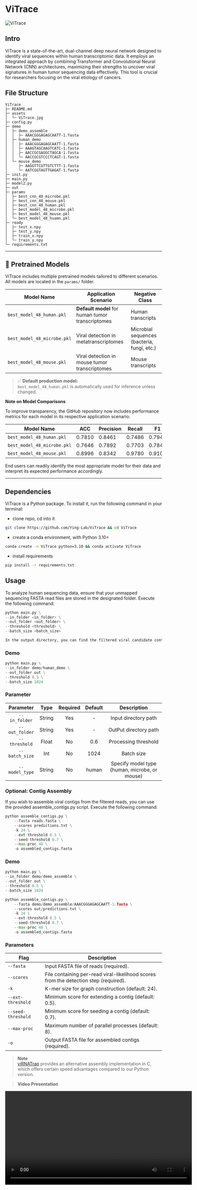 # ViTrace


![ViTrace](/assets/ViTrace.jpg)


## Intro
ViTrace is a state-of-the-art, dual-channel deep neural network designed to identify viral sequences within human transcriptomic data. It employs an integrated approach by combining Transformer and Convolutional Neural Network (CNN) architectures, maximizing their strengths to uncover viral signatures in human tumor sequencing data effectively. This tool is crucial for researchers focusing on the viral etiology of cancers.

## File Structure
```
ViTrace
├─ README.md
├─ assets
│  └─ ViTrace.jpg
├─ config.py
├─ demo
│  ├─ demo_assemble
│  │  ├─ AAACGGGAGAGCAATT-1.fasta
│  ├─ human_demo
│  │  ├─ AAACGGGAGAGCAATT-1.fasta
│  │  ├─ AAAGTAGCAAGTCATC-1.fasta
│  │  ├─ AACCGCGAGGCTAGCA-1.fasta
│  │  └─ AACCGCGTCCCTCAGT-1.fasta
│  └─ mouse_demo
│     ├─ AAGGTTCGTTGTCTTT-1.fasta
│     └─ AATCGGTAGTTGAGAT-1.fasta
├─ init.py
├─ main.py
├─ model2.py
├─ out
├─ params
│  ├─ best_cnn_48_microbe.pkl
│  ├─ best_cnn_48_mouse.pkl
│  ├─ best_cnn_48_human.pkl
│  ├─ best_model_48_microbe.pkl
│  ├─ best_model_48_mouse.pkl
│  └─ best_model_48_huamn.pkl
├─ ready
│  ├─ test_x.npy
│  ├─ test_y.npy
│  ├─ train_x.npy
│  └─ train_y.npy
└─ requirements.txt

```


---

## 🧠 Pretrained Models

ViTrace includes multiple pretrained models tailored to different scenarios. All models are located in the `params/` folder.

| Model Name                  | Application Scenario                                     | Negative Class                         |
|----------------------------|----------------------------------------------------------|----------------------------------------|
| `best_model_48_human.pkl`      | **Default model** for human tumor transcriptomes         | Human transcripts                      |
| `best_model_48_microbe.pkl`| Viral detection in metatranscriptomes                    | Microbial sequences (bacteria, fungi, etc.) |
| `best_model_48_mouse.pkl`  | Viral detection in mouse tumor transcriptomes            | Mouse transcripts                      |

> ✅ **Default production model:**  
> `best_model_48_human.pkl` is automatically used for inference unless changed.


**Note on Model Comparisons**  

To improve transparency, the GitHub repository now includes performance metrics for each model in its respective application scenario:

| Model Name                  | ACC     | Precision | Recall  | F1     |
|-----------------------------|---------|-----------|---------|--------|
| `best_model_48_human.pkl`       | 0.7810  | 0.8461    | 0.7486  | 0.7944 |
| `best_model_48_microbe.pkl` | 0.7646  | 0.7892    | 0.7703  | 0.7844 |
| `best_model_48_mouse.pkl`   | 0.8996  | 0.8342    | 0.9780  | 0.9104 |

End users can readily identify the most appropriate model for their data and interpret its expected performance accordingly.

---




## Dependencies
ViTrace is a Python package. To install it, run the following command in your terminal:
* clone repo, cd into it
```bash
git clone https://github.com/Ying-Lab/ViTrace && cd ViTrace
```
* create a conda environment, with Python 3.10+
```bash
conda create -n ViTrace python=3.10 && conda activate ViTrace
```
* install requirements
```bash
pip install -r requirements.txt
```


## Usage
To analyze human sequencing data, ensure that your unmapped sequencing FASTA read files are stored in the designated folder. Execute the following command:
```python
python main.py \
--in_folder <in_folder> \
--out_folder <out_folder> \
--threshold <threshold> \
--batch_size <batch_size>

In the output directory, you can find the filtered viral candidate contigs and the prediction score for each sequence.
```
### Demo
```python
python main.py \
--in_folder demo/human_demo \
--out_folder out \
--threshold 0.5 \
--batch_size 1024
```
### Parameter 
| Parameter       | Type   | Required | Default | Description          |
|:-----------------:|:--------:|:----------:|:---------:|:----------------------:|
| `--in_folder`   | String | Yes      | -       | Input directory path |
|`--out_folder` | String | Yes|       -| OutPut directory path|
| `--threshold`   | Float  | No       | 0.6     | Processing threshold |
| `--batch_size`  | Int    | No       | 1024    | Batch size           |
| `--model_type`  | String    | No       | human    | Specify model type (human, microbe, or mouse)         |
### Optional: Contig Assembly
If you wish to assemble viral contigs from the filtered reads, you can use the provided assemble_contigs.py script. Execute the following command:

```python
python assemble_contigs.py \
    --fasta reads.fasta \
    --scores predictions.txt \
    -k 24 \
    --ext-threshold 0.5 \
    --seed-threshold 0.7 \
    --max-proc 48 \
    -o assembled_contigs.fasta
```

### Demo

```python
python main.py \
--in_folder demo/demo_assemble \
--out_folder out \
--threshold 0.5 \
--batch_size 1024
```
```python
python assemble_contigs.py \
    --fasta demo/demo_assemble/AAACGGGAGAGCAATT-1.fasta \
    --scores out/predictions.txt \
    -k 24 \
    --ext-threshold 0.5 \
    --seed-threshold 0.7 \
    --max-proc 48 \
    -o assembled_contigs.fasta
```

### Parameters

| Flag             | Description                                                                 |
|------------------|------------------------------------------------------------------------------|
| `--fasta`        | Input FASTA file of reads (required).                                  |
| `--scores`       | File containing per-read viral-likelihood scores from the detection step (required). |
| `-k`             | K-mer size for graph construction (default: 24).                             |
| `--ext-threshold`| Minimum score for extending a contig (default: 0.5).                         |
| `--seed-threshold`| Minimum score for seeding a contig (default: 0.7).                          |
| `--max-proc`     | Maximum number of parallel processes (default: 8).                           |
| `-o`             | Output FASTA file for assembled contigs (required).                          |

> **Note**  
> [viRNATrap](https://github.com/AuslanderLab/virnatrap) provides an alternative assembly implementation in C, which offers certain speed advantages compared to our Python version.



> **Video Presentation**  
>
 <video src="/workspace/data/ZF/VITrace/github/ViTrace/gihub_upload/assets/end2end_process.mp4" controls width="600"></video>
